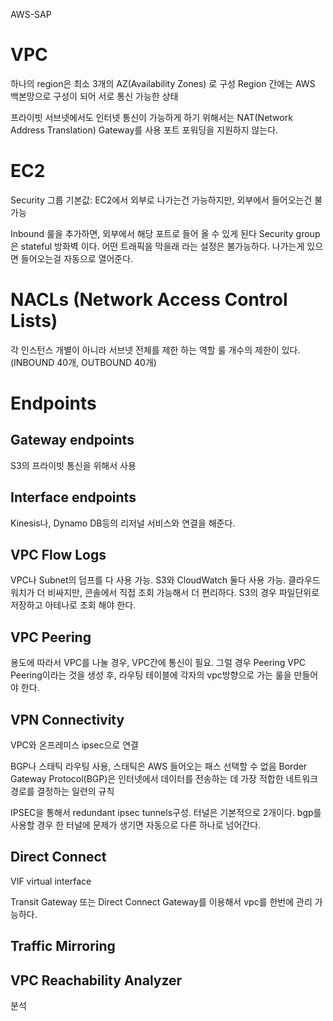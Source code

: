 AWS-SAP

# VPC
하나의 region은 최소 3개의 AZ(Availability Zones) 로 구성
Region 간에는 AWS 백본망으로 구성이 되어 서로 통신 가능한 상태


프라이빗 서브넷에서도 인터넷 통신이 가능하게 하기 위해서는 NAT(Network Address Translation) Gateway를 사용
포트 포워딩을 지원하지 않는다.

# EC2
Security 그룹
기본값: EC2에서 외부로 나가는건 가능하지만, 외부에서 들어오는건 불가능

Inbound 룰을 추가하면, 외부에서 해당 포트로 들어 올 수 있게 된다
Security group은 stateful 방화벽 이다. 어떤 트래픽을 막을래 라는 설정은 불가능하다. 나가는게 있으면 들어오는걸 자동으로 열어준다.

# NACLs (Network Access Control Lists)
각 인스턴스 개별이 아니라 서브넷 전체를 제한 하는 역할
룰 개수의 제한이 있다. (INBOUND 40개, OUTBOUND 40개)

# Endpoints
## Gateway endpoints
S3의 프라이빗 통신을 위해서 사용

## Interface endpoints
Kinesis나, Dynamo DB등의 리저널 서비스와 연결을 해준다.

## VPC Flow Logs
VPC나 Subnet의 덤프를 다 사용 가능.
S3와 CloudWatch 둘다 사용 가능. 클라우드 워치가 더 비싸지만, 콘솔에서 직접 조회 가능해서 더 편리하다. S3의 경우 파일단위로 저장하고 아테나로 조회 해야 한다.

## VPC Peering
용도에 따라서 VPC를 나눌 경우, VPC간에 통신이 필요. 그럴 경우 Peering
VPC Peering이라는 것을 생성 후, 라우팅 테이블에 각자의 vpc방향으로 가는 룰을 만들어야 한다.

## VPN Connectivity
VPC와 온프레미스 ipsec으로 연결

BGP나 스태틱 라우팅 사용, 스태틱은 AWS 들어오는 패스 선택할 수 없음
Border Gateway Protocol(BGP)은 인터넷에서 데이터를 전송하는 데 가장 적합한 네트워크 경로를 결정하는 일련의 규칙

IPSEC을 통해서 redundant ipsec tunnels구성. 터널은 기본적으로 2개이다. bgp를 사용할 경우 한 터널에 문제가 생기면 자동으로 다른 하나로 넘어간다.

## Direct Connect

VIF virtual interface

Transit Gateway 또는 Direct Connect Gateway를 이용해서 vpc를 한번에 관리 가능하다.

## Traffic Mirroring
## VPC Reachability Analyzer
분석



